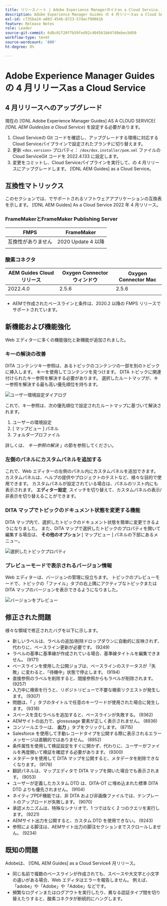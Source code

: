 ```yaml
---
title: リリースノート | Adobe Experience Managerガイドas a Cloud Service、2022 年 4 月リリース
description: Adobe Experience Manager Guides の 4 月リリースas a Cloud Service
exl-id: c735ba24-a803-454b-8723-57dacf90061b
feature: Release Notes
role: Leader
source-git-commit: 6d8c01f20f7b59fed92c404561b647d9ebecb050
workflow-type: tm+mt
source-wordcount: '809'
ht-degree: 0%

---
```


# Adobe Experience Manager Guides の 4 月リリースas a Cloud Service

## 4 月リリースへのアップグレード

現在の [!DNL Adobe Experience Manager Guides] AS A CLOUD SERVICE( *[!DNL AEM Guides]as a Cloud Service*) を設定する必要があります。
1. Cloud Serviceの Git コードを確認し、アップグレードする環境に対応するCloud Serviceパイプラインで設定されたブランチに切り替えます。
1. 更新 `<dox.version>` プロパティ： `/dox/dox.installer/pom.xml` ファイルのCloud ServiceGit コードを 2022.4.133 に設定します。
1. 変更をコミットし、Cloud Serviceパイプラインを実行して、の 4 月リリースにアップグレードします。 [!DNL AEM Guides] as a Cloud Service。

## 互換性マトリックス

このセクションでは、でサポートされるソフトウェアアプリケーションの互換表を示します。 [!DNL AEM Guides] As a Cloud Service 2022 年 4 月リリース。

### FrameMakerとFrameMaker Publishing Server

| FMPS | FrameMaker |
| --- | --- |
| 互換性がありません | 2020 Update 4 以降 |
| | |


### 酸素コネクタ

| AEM Guides Cloud リリース | Oxygen Connector ウィンドウ | Oxygen Connector Mac |
| --- | --- | --- |
| 2022.4.0 | 2.5.6 | 2.5.6 |
|  |  |  |

* AEMで作成されたベースラインと条件は、2020.2 以降の FMPS リリースでサポートされています。

## 新機能および機能強化

Web エディターに多くの機能強化と新機能が追加されました。

### キーの解決の改善

DITA コンテンツキー参照は、あるトピックのコンテンツの一部を別のトピックに挿入します。 キーを使用してコンテンツを見つけます。 DITA トピックに関連付けられたキー参照を解決する必要があります。 選択したルートマップが、キー参照を解決する最も高い優先順位を持ちます。

![ユーザー環境設定ダイアログ](assets/user-preferences.png)

これで、キー参照は、次の優先順位で設定されたルートマップに基づいて解決されます。

1. ユーザーの環境設定
1. [ マップビュー ] パネル
1. フォルダープロファイル

詳しくは、 *キー参照の解決* 」の節を参照してください。

### 左側のパネルにカスタムパネルを追加する

これで、Web エディターの左側のパネル内にカスタムパネルを追加できます。 カスタムパネルは、ヘルプの提供やプロジェクトのテストなど、様々な目的で使用できます。 カスタムパネルが設定されている場合は、パネルのリスト内にも表示されます。 **エディター設定**. スイッチを切り替えて、カスタムパネルの表示/非表示を切り替えることができます。

### DITA マップでトピックのドキュメント状態を変更する機能

DITA マップ内で、選択したトピックのドキュメント状態を簡単に変更できるようになりました。 また、DITA マップで選択したトピックのプロパティを開いて編集する場合は、 **その他のオプション** [ マップビュー ] パネルの下部にあるメニュー。

![選択したトピックプロパティ](assets/map-view-properties.png)

### プレビューモードで表示されるバージョン情報

Web エディターは、バージョンの管理に役立ちます。 トピックのプレビューモードで、トピックの「ファイル」タブの右上隅にアクティブなトピックまたは DITA マップのバージョンを表示できるようになりました。

![バージョンをプレビュー](assets/preview-version.png)

## 修正された問題

様々な領域で修正されたバグを以下に示します。

* 新しいラベルは、ラベルの追加/削除ドロップダウンに自動的に反映されず、代わりに、ベースライン更新が必要です。 (9249)
* ラベルの基準に基準線が作成されている場合、基準線タイトルを編集できません。 (9171)
* ベースラインを使用した公開ジョブは、ベースラインのステータスが「失敗」に変わると、「待機中」状態で停止します。 (9194)
* 直接参照のラベルを削除すると、間接参照からもラベルが削除されます。 (9257)
* 入力中に検索を行うと、リポジトリビューで不要な検索リクエストが発生します。 (9307)
* 問題は、「 」タブのタイトルで任意のキーワードが使用された場合に発生します。 (9318)
* スペースを含むラベルを追加すると、ベースラインが失敗する。 (9362)
* AEMサイトの出力で、glossusage 要素が正しく表示されません。 (8936)
* コンソールエラーは、 **出力** 」タブをクリックします。 (8715)
* Salesforce を使用して手動レコードタイプを公開する際に表示されるエラーメッセージは直観的ではありません。 (8952)
* 条件属性を使用して検証設定をすぐに開かず、代わりに、ユーザーがファイルを再度開いて検証を確認する必要があります。 (9300)
* メタデータを使用して DITA マップを公開すると、メタデータを削除できなくなります。  (9178)
* 翻訳パネルは、マップエディタで DITA マップを開いた場合でも表示されます。 (9053)
* ユーザーが定義したカスタム DTD は、DITA-OT に埋め込まれた標準 DITA DTD よりも優先されません。 (9104)
* ネイティブPDF機能では、非 DITA および非画像ファイルでは、テンプレートのアップロードが失敗します。 (9070)
* 承認メカニズムは、特殊なシナリオで、1 つではなく 2 つのクエリを実行します。 (9221)
* AEMサイト出力を公開すると、カスタム DTD を使用できない。 (9243)
* 参照による脚注は、AEMサイト出力の脚注セクションまでスクロールしません。 (9234)

## 既知の問題

Adobeは、 [!DNL AEM Guides] as a Cloud Service4 月リリース。

* 同じ名前で複数のベースラインが作成されても、スペースや大文字と小文字の違いがある場合、Web エディタはエラーを報告しません。 例えば、「adobe」や「Adobe」や「Adobe」などです。
* 頻繁なログインまたはログアウトを実行したり、異なる認証タイプ間を切り替えたりすると、酸素コネクタが断続的にハングします。
